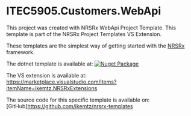 # ITEC5905.Customers.WebApi

This project was created with NRSRx WebApi Project Template.  This template is part of the NRSRx Project Templates VS Extension.

These templates are the simplest way of getting started with the [NRSRx](https://github.com/ikemtz/NRSRx) framework.

The dotnet template is available at:
[![Nuget Package](https://img.shields.io/nuget/v/IkeMtz.NRSRx.Templates.svg)](https://www.nuget.org/packages/IkeMtz.NRSRx.Templates/) 

The VS extension is available at:
https://marketplace.visualstudio.com/items?itemName=ikemtz.NRSRxExtensions

The source code for this specific template is available on:
[GitHub]https://github.com/ikemtz/nrsrx-templates